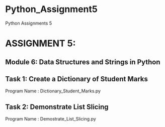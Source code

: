 # Python_Assignment5
Python Assignments 5

# ASSIGNMENT 5:
## Module 6: Data Structures and Strings in Python

## Task 1: Create a Dictionary of Student Marks
Program Name : Dictionary_Student_Marks.py

## Task 2: Demonstrate List Slicing 
Program Name : Demostrate_List_Slicing.py
